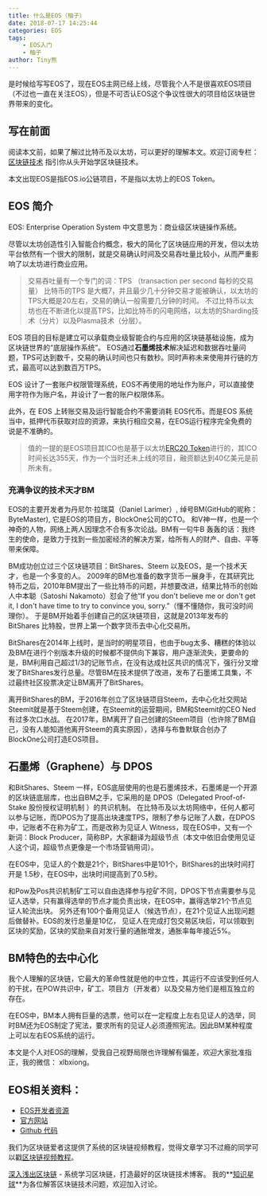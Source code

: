 ```yaml
---
title: 什么是EOS（柚子）
date: 2018-07-17 14:25:44
categories: EOS
tags:
    - EOS入门
    - 柚子
author: Tiny熊
---
```


是时候给写写EOS了，现在EOS主网已经上线，尽管我个人不是很喜欢EOS项目（不过也一直在关注EOS），但是不可否认EOS这个争议性很大的项目给区块链世界带来的变化。

<!-- more -->

## 写在前面

阅读本文前，如果了解过比特币及以太坊，可以更好的理解本文。欢迎订阅专栏：[区块链技术](https://xiaozhuanlan.com/blockchaincore)
指引你从头开始学区块链技术。

本文出现EOS是指EOS.io公链项目，不是指以太坊上的EOS Token。


## EOS 简介

EOS: Enterprise Operation System 中文意思为：商业级区块链操作系统。

尽管以太坊创造性引入智能合约概念，极大的简化了区块链应用的开发，但以太坊平台依然有一个很大的限制，就是交易确认时间及交易吞吐量比较小，从而严重影响了以太坊进行商业应用。

> 交易吞吐量有一个专门的词：TPS （transaction per second 每秒的交易量） 比特币的TPS 是大概7，并且最少几十分钟交易才能被确认，以太坊的TPS大概是20左右，交易的确认一般需要几分钟的时间。
> 不过比特币以太坊也在不断进化以提高TPS，比如比特币的闪电网络，以太坊的Sharding技术（分片）以及Plasma技术（分层）。

EOS 项目的目标是建立可以承载商业级智能合约与应用的区块链基础设施，成为区块链世界的“底层操作系统”。
EOS通过**石墨烯技术**解决延迟和数据吞吐量问题，TPS可达到数千，交易的确认时间也只有数秒。同时声称未来使用并行链的方式，最高可以达到数百万TPS。

EOS 设计了一套账户权限管理系统，EOS不再使用的地址作为账户，可以直接使用字符作为账户名，并设计了一套的账户权限体系。

此外，在 EOS 上转账交易及运行智能合约不需要消耗 EOS代币。而是EOS 系统当中，抵押代币获取对应的资源，来执行相应交易，在EOS运行程序完全免费的说是不准确的。


> 值的一提的是EOS项目其ICO也是基于以太坊[ERC20 Token](https://learnblockchain.cn/2018/01/12/create_token/)进行的，其ICO 时间长达355天，作为一个当时还未上线的项目，融资额达到40亿美元是前所未有。


### 充满争议的技术天才BM

EOS的主要开发者为丹尼尔·拉瑞莫（Daniel Larimer）, 绰号BM(GitHub的昵称：ByteMaster), 它是EOS的项目方，BlockOne公司的CTO。
和V神一样，也是一个神奇的人物，网络上两人因理念不合有多次论战。BM有一句牛B 轰轰的话：我终生的使命，是致力于找到一些加密经济的解决方案，给所有人的财产、自由、平等带来保障。

BM成功创立过三个区块链项目：BitShares、Steem 以及EOS，是一个技术天才，也是一个多变的人。
2009年的BM也准备的数字货币一展身手，在其研究比特币之后，2010年BM提出了一些比特币的问题，并想要改进，结果比特币的创始人中本聪（Satoshi Nakamoto）怼会了他“If you don't believe me or don't get it, I don't have time to try to convince you, sorry.”（懂不懂随你，我可没时间理你）。
于是BM开始着手创建自己的区块链项目，这就是2013年发布的 BitShares 比特股，世界上第一个数字货币去中心化交易所。

BitShares在2014年上线时，是当时的明星项目，也由于bug太多、糟糕的体验以及BM在进行个别版本升级的时候都不提供向下兼容，用户逐渐流失，更要命的是，BM利用自己超过1/3的记账节点，在没有达成社区共识的情况下，强行分叉增发了BitShares发行总量。尽管BM在技术提供了改进，发布了石墨烯工具集，不过最终社区投票决定让BM离开了BitShares。

离开BitShares的BM，于2016年创立了区块链项目Steem，去中心化社交网站Steemit就是基于Steem创建，在Steemit的运营期间，BM和Steemit的CEO Ned有过多次口水战。
在2017年，BM离开了自己创建的Steem项目（也许除了BM自己，没有人能知道他离开Steem的真实原因），选择与布鲁默联合创办了BlockOne公司打造EOS项目。


## 石墨烯（Graphene）与 DPOS

和BitShares、Steem 一样，EOS底层使用的也是石墨烯技术，石墨烯是一个开源的区块链底层库，也出自BM之手，它采用的是 DPOS（Delegated Proof-of-Stake 股份授权证明机制 ）的共识机制。
在比特币及以太坊网络中，任何人都可以参与记账，而DPOS为了提高出块速度TPS，限制了参与记账了人数，在DPOS中，记账者不在称为矿工，而是改称为见证人 Witness，现在EOS中，又有一个新词：Block Producer，简称BP，大家翻译为超级节点（本文中依旧会使用见证人这个词，超级节点更像是一个市场营销用词）。

在EOS中，见证人的个数是21个，BitShares中是101个，BitShares的出块时间打开是 1.5秒，在EOS中，出块时间提高到了0.5秒。

和Pow及Pos共识机制矿工可以自由选择参与挖矿不同，DPOS下节点需要参与见证人选举，只有赢得选举的节点才能负责出块，在EOS中，赢得选举21个节点见证人轮流出块。
另外还有100个备用见证人（候选节点），在21个见证人出现问题后做替补。EOS的发行总量是10亿， 见证人在完成打包交易区块后，可以领取到区块的奖励，区块的奖励来自对发行量的通胀增发，通胀率每年接近5%。


## BM特色的去中心化

我个人理解的区块链，它最大的革命性就是他的中立性，其运行不应该受到任何人的干扰，在POW共识中，矿工、项目方（开发者）以及交易方他们是相互独立的存在。

在EOS中，BM本人拥有巨量的选票，他可以在一定程度上左右见证人的选举，同时BM还为EOS制定了宪法，要求所有的见证人必须遵照宪法。因此BM某种程度上可以左右EOS系统的运行。

本文是个人对EOS的理解，受我自己视野局限也许理解有偏差，欢迎大家批准指正，我的微信： xlbxiong。


## EOS相关资料：
* [EOS开发者资源](https://developers.eos.io/)
* [官方网站](https://eos.io)
* [Github 代码](https://github.com/EOSIO)

我们为区块链爱者这提供了系统的区块链视频教程，觉得文章学习不过瘾的同学可以戳[区块链视频教程](https://learnblockchain.cn/course/)。

[深入浅出区块链](https://learnblockchain.cn/) - 系统学习区块链，打造最好的区块链技术博客。
我的**[知识星球](https://t.xiaomiquan.com/RfAu7uj)**为各位解答区块链技术问题，欢迎加入讨论。

